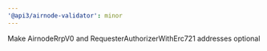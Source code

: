 ```yaml
---
'@api3/airnode-validator': minor
---
```


Make AirnodeRrpV0 and RequesterAuthorizerWithErc721 addresses optional
